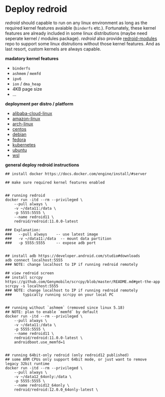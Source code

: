 # Deploy redroid 

*redroid* should capable to run on any linux environment as long as the 
required kernel features avaiable (`binderfs` etc.). Fortunately, these 
kernel features are already included in some linux distributions 
(maybe need seperate kernel / modules package). *redroid* also provide
[redroid-modules](https://github.com/remote-android/redroid-modules) repo
to support some linux distrutions without those kernel features. And as last
resort, custom kernels are always capable.


**madatory kernel features**
- `binderfs`
- `ashmem` / `memfd`
- `ipv6`
- `ion` / `dma_heap`
- 4KB page size
- ...


**deployment per distro / platform**
- [alibaba-cloud-linux](alibaba-cloud-linux.md)
- [amazon-linux](amazon-linux.md)
- [arch-linux](arch-linux.md)
- [centos](centos.md)
- [debian](debian.md)
- [fedora](fedora.md)
- [kubernetes](kubernetes.md)
- [ubuntu](ubuntu.md)
- [wsl](wsl.md)


**general deploy redroid instructions**
```
## install docker https://docs.docker.com/engine/install/#server

## make sure required kernel features enabled


## running redroid
docker run -itd --rm --privileged \
    --pull always \
    -v ~/data11:/data \
    -p 5555:5555 \
    --name redroid11 \
    redroid/redroid:11.0.0-latest

### Explanation:
###   --pull always    -- use latest image
###   -v ~/data11:/data  -- mount data partition
###   -p 5555:5555     -- expose adb port


## install adb https://developer.android.com/studio#downloads
adb connect localhost:5555
### NOTE: change localhost to IP if running redroid remotely

## view redroid screen
## install scrcpy https://github.com/Genymobile/scrcpy/blob/master/README.md#get-the-app
scrcpy -s localhost:5555
### NOTE: change localhost to IP if running redroid remotely
###     typically running scrcpy on your local PC


## running without `ashmem` (removed since linux 5.18)
## NOTE: plan to enable `memfd` by default
docker run -itd --rm --privileged \
    --pull always \
    -v ~/data11:/data \
    -p 5555:5555 \
    --name redroid11 \
    redroid/redroid:11.0.0-latest \
    androidboot.use_memfd=1


## running 64bit-only redroid (only redroid12 published)
## some ARM CPUs only support 64bit mode, or just want to remove legacy 32bit runtime
docker run -itd --rm --privileged \
    --pull always \
    -v ~/data12_64only:/data \
    -p 5555:5555 \
    --name redroid12_64only \
    redroid/redroid:12.0.0_64only-latest \

```
